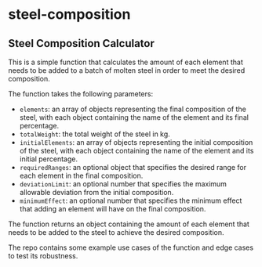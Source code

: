 # steel-composition

## Steel Composition Calculator

This is a simple function that calculates the amount of each element that needs to be added to a batch of molten steel in order to meet the desired composition.

The function takes the following parameters:

- `elements`: an array of objects representing the final composition of the steel, with each object containing the name of the element and its final percentage.
- `totalWeight`: the total weight of the steel in kg.
- `initialElements`: an array of objects representing the initial composition of the steel, with each object containing the name of the element and its initial percentage.
- `requiredRanges`: an optional object that specifies the desired range for each element in the final composition.
- `deviationLimit`: an optional number that specifies the maximum allowable deviation from the initial composition.
- `minimumEffect`: an optional number that specifies the minimum effect that adding an element will have on the final composition.

The function returns an object containing the amount of each element that needs to be added to the steel to achieve the desired composition.

The repo contains some example use cases of the function and edge cases to test its robustness.
